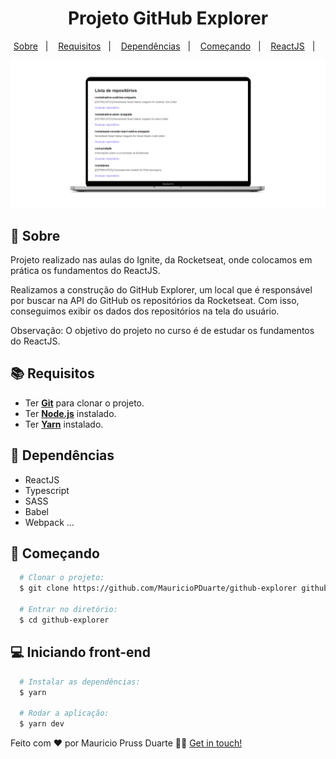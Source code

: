 <h1 align="center">
    Projeto GitHub Explorer
</h1>

<p align="center">
  <a href="#page_with_curl-sobre">Sobre</a>&nbsp;&nbsp;&nbsp;|&nbsp;&nbsp;&nbsp;
  <a href="#books-requisitos">Requisitos</a>&nbsp;&nbsp;&nbsp;|&nbsp;&nbsp;&nbsp;
  <a href="#books-requisitos">Dependências</a>&nbsp;&nbsp;&nbsp;|&nbsp;&nbsp;&nbsp;
  <a href="#rocket-começando">Começando</a>&nbsp;&nbsp;&nbsp;|&nbsp;&nbsp;&nbsp;
  <a href="#computer-iniciando-front-end">ReactJS</a>&nbsp;&nbsp;&nbsp;|&nbsp;&nbsp;&nbsp;
</p>

![alt text](https://github.com/MauricioPDuarte/github-explorer/blob/main/github-explorer.png?raw=true)

## :page_with_curl: Sobre
Projeto realizado nas aulas do Ignite, da Rocketseat, onde colocamos em prática os fundamentos do ReactJS. 

Realizamos a construção do GitHub Explorer, um local que é responsável por buscar na API do GitHub os repositórios da Rocketseat. Com isso, conseguimos exibir os dados dos repositórios na tela do usuário.

Observação: O objetivo do projeto no curso é de estudar os fundamentos do ReactJS.

## :books: Requisitos
- Ter [**Git**](https://git-scm.com/) para clonar o projeto.
- Ter [**Node.js**](https://nodejs.org/en/) instalado.
- Ter [**Yarn**](https://yarnpkg.com/) instalado.


## :syringe: Dependências
* ReactJS
* Typescript
* SASS
* Babel
* Webpack
...

## :rocket: Começando
``` bash
  # Clonar o projeto:
  $ git clone https://github.com/MauricioPDuarte/github-explorer github-explorer

  # Entrar no diretório:
  $ cd github-explorer
```

## :computer: Iniciando front-end
```bash
  # Instalar as dependências:
  $ yarn

  # Rodar a aplicação:
  $ yarn dev
```

Feito com ❤️ por Mauricio Pruss Duarte 👋🏻 [Get in touch!](https://github.com/MauricioPDuarte)


